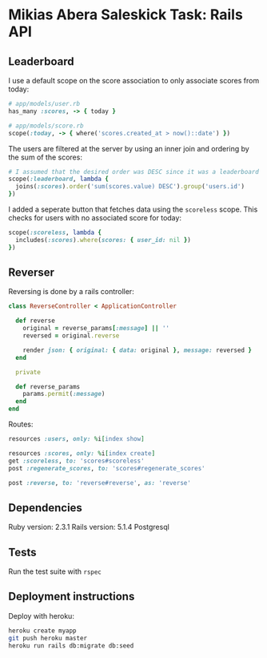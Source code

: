 # Mikias Abera Saleskick Task: Rails API

## Leaderboard

I use a default scope on the score association to only associate scores from today:

```ruby
# app/models/user.rb
has_many :scores, -> { today }

# app/models/score.rb
scope(:today, -> { where('scores.created_at > now()::date') })
```

The users are filtered at the server by using an inner join and ordering by the sum of the scores:

```ruby
# I assumed that the desired order was DESC since it was a leaderboard
scope(:leaderboard, lambda {
  joins(:scores).order('sum(scores.value) DESC').group('users.id')
})
```

I added a seperate button that fetches data using the `scoreless` scope. This checks for users with no associated score for today:

```ruby
scope(:scoreless, lambda {
  includes(:scores).where(scores: { user_id: nil })
})
```

## Reverser

Reversing is done by a rails controller:

```ruby
class ReverseController < ApplicationController

  def reverse
    original = reverse_params[:message] || ''
    reversed = original.reverse

    render json: { original: { data: original }, message: reversed }
  end

  private

  def reverse_params
    params.permit(:message)
  end
end
```

Routes:

```ruby
resources :users, only: %i[index show]

resources :scores, only: %i[index create]
get :scoreless, to: 'scores#scoreless'
post :regenerate_scores, to: 'scores#regenerate_scores'

post :reverse, to: 'reverse#reverse', as: 'reverse'
```

## Dependencies

Ruby version: 2.3.1
Rails version: 5.1.4
Postgresql

## Tests

Run the test suite with `rspec`

## Deployment instructions

Deploy with heroku:

```bash
heroku create myapp
git push heroku master
heroku run rails db:migrate db:seed
```
